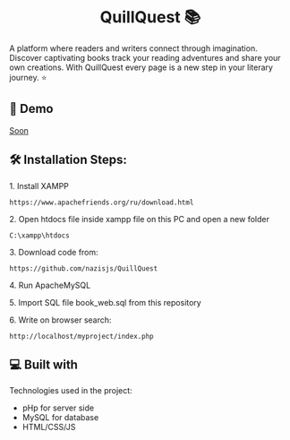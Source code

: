 <h1 align="center" id="title">QuillQuest 📚</h1>

<p id="description">A platform where readers and writers connect through imagination. Discover captivating books track your reading adventures and share your own creations. With QuillQuest every page is a new step in your literary journey. ⭐</p>

<h2>🚀 Demo</h2>

[Soon](Soon)

<h2>🛠️ Installation Steps:</h2>

<p>1. Install XAMPP</p>

```
https://www.apachefriends.org/ru/download.html
```

<p>2. Open htdocs file inside xampp file on this PC and open a new folder</p>

```
C:\xampp\htdocs
```

<p>3. Download code from:</p>

```
https://github.com/nazisjs/QuillQuest
```

<p>4. Run ApacheMySQL</p>

<p>5. Import SQL file book_web.sql from this repository</p>

<p>6. Write on browser search:</p>

```
http://localhost/myproject/index.php
```

  
  
<h2>💻 Built with</h2>

Technologies used in the project:

*   pHp for server side
*   MySQL for database
*   HTML/CSS/JS
